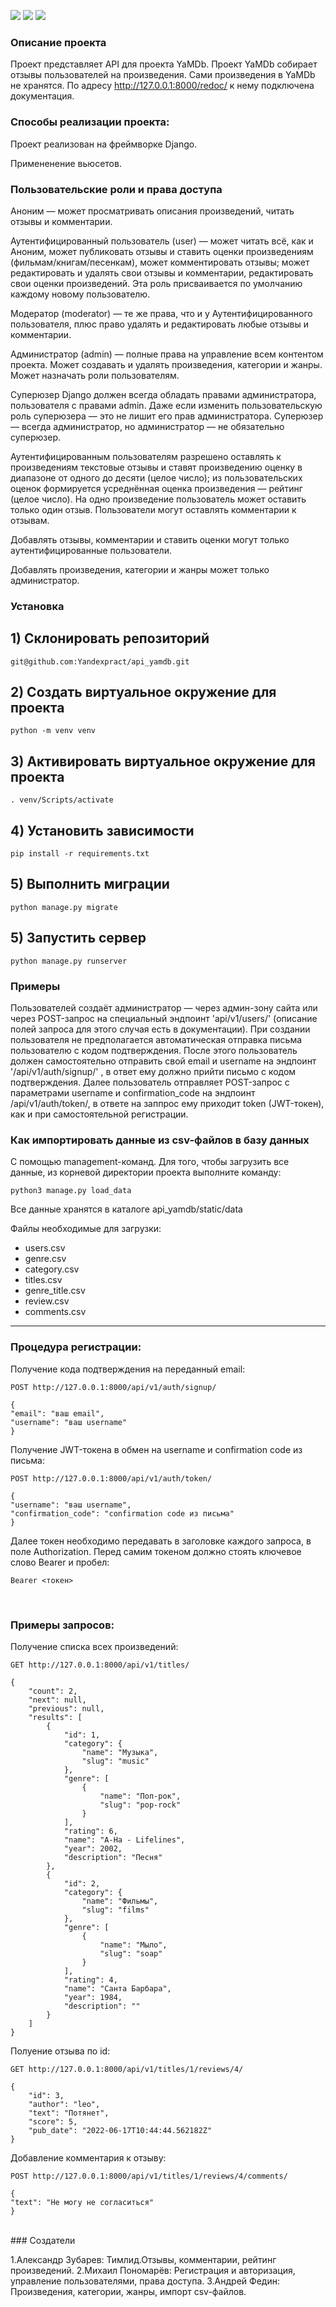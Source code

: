 ![](https://img.shields.io/badge/Python-3.7.0-blue) 
![](https://img.shields.io/badge/Django-2.2.16-orange)
![](https://img.shields.io/badge/DjangoRestFramework-3.12.4-red)
</br>
### Описание проекта

Проект представляет API для проекта YaMDb.
Проект YaMDb собирает отзывы пользователей на произведения. Сами произведения в YaMDb не хранятся.
По адресу http://127.0.0.1:8000/redoc/ к нему подключена документация.

### Способы реализации проекта:

Проект реализован на фреймворке Django.

Примененение вьюсетов.

### Пользовательские роли и права доступа

Аноним — может просматривать описания произведений, читать отзывы и комментарии.

Аутентифицированный пользователь (user) — может читать всё, как и Аноним, может публиковать отзывы и ставить оценки произведениям (фильмам/книгам/песенкам), может комментировать отзывы; может редактировать и удалять свои отзывы и комментарии, редактировать свои оценки произведений. Эта роль присваивается по умолчанию каждому новому пользователю.

Модератор (moderator) — те же права, что и у Аутентифицированного пользователя, плюс право удалять и редактировать любые отзывы и комментарии.

Администратор (admin) — полные права на управление всем контентом проекта. Может создавать и удалять произведения, категории и жанры. Может назначать роли пользователям.

Суперюзер Django должен всегда обладать правами администратора, пользователя с правами admin. Даже если изменить пользовательскую роль суперюзера — это не лишит его прав администратора. Суперюзер — всегда администратор, но администратор — не обязательно суперюзер.

Аутентифицированным пользователям разрешено оставлять к произведениям текстовые отзывы и ставят произведению оценку в диапазоне от одного до десяти (целое число); из пользовательских оценок формируется усреднённая оценка произведения — рейтинг (целое число). На одно произведение пользователь может оставить только один отзыв. Пользователи могут оставлять комментарии к отзывам.

Добавлять отзывы, комментарии и ставить оценки могут только аутентифицированные пользователи.

Добавлять произведения, категории и жанры может только администратор.

### Установка

## 1) Склонировать репозиторий
`git@github.com:Yandexpract/api_yamdb.git`

## 2) Создать виртуальное окружение для проекта
`python -m venv venv`


## 3) Активировать виртуальное окружение для проекта
`. venv/Scripts/activate`

## 4) Установить зависимости
`pip install -r requirements.txt`

## 5) Выполнить миграции
`python manage.py migrate`

## 5) Запустить сервер
`python manage.py runserver`

### Примеры

Пользователей создаёт администратор — через админ-зону сайта или через POST-запрос на специальный эндпоинт
 'api/v1/users/' (описание полей запроса для этого случая есть в документации). При создании пользователя не предполагается автоматическая отправка письма пользователю с кодом подтверждения. 
После этого пользователь должен самостоятельно отправить свой email и username на эндпоинт '/api/v1/auth/signup/' , в ответ ему должно прийти письмо с кодом подтверждения.
Далее пользователь отправляет POST-запрос с параметрами username и confirmation_code на эндпоинт /api/v1/auth/token/, в ответе на заппрос ему приходит token (JWT-токен), как и при самостоятельной регистрации.

### Как импортировать данные из csv-файлов в базу данных


С помощью management-команд. Для того, чтобы загрузить все данные, из корневой директории проекта выполните команду:

```
python3 manage.py load_data
```
Все данные хранятся в каталоге api_yamdb/static/data

Файлы необходимые для загрузки:
* users.csv
* genre.csv
* category.csv
* titles.csv
* genre_title.csv
* review.csv
* comments.csv

----
### Процедура регистрации:

Получение кода подтверждения на переданный email:
```
POST http://127.0.0.1:8000/api/v1/auth/signup/
```

```
{
"email": "ваш email",
"username": "ваш username"
}
```
Получение JWT-токена в обмен на username и confirmation code из письма:
```
POST http://127.0.0.1:8000/api/v1/auth/token/
```

```
{
"username": "ваш username",
"confirmation_code": "confirmation code из письма"
}
```
Далее токен необходимо передавать в заголовке каждого запроса, в поле Authorization. Перед самим токеном должно стоять ключевое слово Bearer и пробел:
```
Bearer <токен>
```
<br>

### Примеры запросов:

Получение списка всех произведений:
```
GET http://127.0.0.1:8000/api/v1/titles/
```

```
{
    "count": 2,
    "next": null,
    "previous": null,
    "results": [
        {
            "id": 1,
            "category": {
                "name": "Музыка",
                "slug": "music"
            },
            "genre": [
                {
                    "name": "Поп-рок",
                    "slug": "pop-rock"
                }
            ],
            "rating": 6,
            "name": "A-Ha - Lifelines",
            "year": 2002,
            "description": "Песня"
        },
        {
            "id": 2,
            "category": {
                "name": "Фильмы",
                "slug": "films"
            },
            "genre": [
                {
                    "name": "Мыло",
                    "slug": "soap"
                }
            ],
            "rating": 4,
            "name": "Санта Барбара",
            "year": 1984,
            "description": ""
        }
    ]
}
```
Полуение отзыва по id:
```
GET http://127.0.0.1:8000/api/v1/titles/1/reviews/4/
```

```
{
    "id": 3,
    "author": "leo",
    "text": "Потянет",
    "score": 5,
    "pub_date": "2022-06-17T10:44:44.562182Z"
}
```
Добавление комментария к отзыву:
```
POST http://127.0.0.1:8000/api/v1/titles/1/reviews/4/comments/
```

```
{
"text": "Не могу не согласиться"
}
```
<br>
### Создатели

1.Александр Зубарев: Тимлид.Отзывы, комментарии, рейтинг произведений.
2.Михаил Пономарёв: Регистрация и авторизация, управление пользователями, права доступа.
3.Андрей Федин: Произведения, категории, жанры, импорт csv-файлов.
